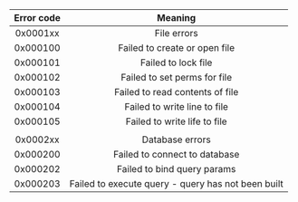 
| Error code | Meaning |
| :--------: | :-----: |
| 0x0001xx | File errors |
| 0x000100 | Failed to create or open file |
| 0x000101 | Failed to lock file |
| 0x000102 | Failed to set perms for file |
| 0x000103 | Failed to read contents of file |
| 0x000104 | Failed to write line to file |
| 0x000105 | Failed to write life to file |
|||
| 0x0002xx | Database errors |
| 0x000200 | Failed to connect to database |
| 0x000202 | Failed to bind query params |
| 0x000203 | Failed to execute query - query has not been built |
